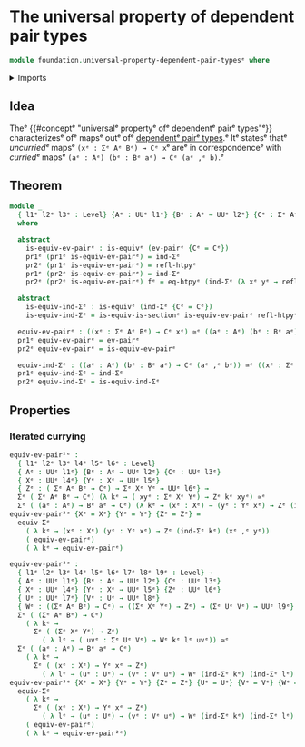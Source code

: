 # The universal property of dependent pair types

```agda
module foundation.universal-property-dependent-pair-typesᵉ where
```

<details><summary>Imports</summary>

```agda
open import foundation.dependent-pair-typesᵉ
open import foundation.function-extensionalityᵉ
open import foundation.universe-levelsᵉ

open import foundation-core.equivalencesᵉ
open import foundation-core.functoriality-dependent-pair-typesᵉ
open import foundation-core.homotopiesᵉ
open import foundation-core.identity-typesᵉ
```

</details>

## Idea

Theᵉ {{#conceptᵉ "universalᵉ propertyᵉ ofᵉ dependentᵉ pairᵉ types"ᵉ}} characterizesᵉ ofᵉ
mapsᵉ outᵉ ofᵉ [dependentᵉ pairᵉ types](foundation.dependent-pair-types.md).ᵉ Itᵉ
statesᵉ thatᵉ _uncurriedᵉ_ mapsᵉ `(xᵉ : Σᵉ Aᵉ Bᵉ) → Cᵉ x`ᵉ areᵉ in correspondenceᵉ with
_curriedᵉ_ mapsᵉ `(aᵉ : Aᵉ) (bᵉ : Bᵉ aᵉ) → Cᵉ (aᵉ ,ᵉ b)`.ᵉ

## Theorem

```agda
module _
  { l1ᵉ l2ᵉ l3ᵉ : Level} {Aᵉ : UUᵉ l1ᵉ} {Bᵉ : Aᵉ → UUᵉ l2ᵉ} {Cᵉ : Σᵉ Aᵉ Bᵉ → UUᵉ l3ᵉ}
  where

  abstract
    is-equiv-ev-pairᵉ : is-equivᵉ (ev-pairᵉ {Cᵉ = Cᵉ})
    pr1ᵉ (pr1ᵉ is-equiv-ev-pairᵉ) = ind-Σᵉ
    pr2ᵉ (pr1ᵉ is-equiv-ev-pairᵉ) = refl-htpyᵉ
    pr1ᵉ (pr2ᵉ is-equiv-ev-pairᵉ) = ind-Σᵉ
    pr2ᵉ (pr2ᵉ is-equiv-ev-pairᵉ) fᵉ = eq-htpyᵉ (ind-Σᵉ (λ xᵉ yᵉ → reflᵉ))

  abstract
    is-equiv-ind-Σᵉ : is-equivᵉ (ind-Σᵉ {Cᵉ = Cᵉ})
    is-equiv-ind-Σᵉ = is-equiv-is-sectionᵉ is-equiv-ev-pairᵉ refl-htpyᵉ

  equiv-ev-pairᵉ : ((xᵉ : Σᵉ Aᵉ Bᵉ) → Cᵉ xᵉ) ≃ᵉ ((aᵉ : Aᵉ) (bᵉ : Bᵉ aᵉ) → Cᵉ (aᵉ ,ᵉ bᵉ))
  pr1ᵉ equiv-ev-pairᵉ = ev-pairᵉ
  pr2ᵉ equiv-ev-pairᵉ = is-equiv-ev-pairᵉ

  equiv-ind-Σᵉ : ((aᵉ : Aᵉ) (bᵉ : Bᵉ aᵉ) → Cᵉ (aᵉ ,ᵉ bᵉ)) ≃ᵉ ((xᵉ : Σᵉ Aᵉ Bᵉ) → Cᵉ xᵉ)
  pr1ᵉ equiv-ind-Σᵉ = ind-Σᵉ
  pr2ᵉ equiv-ind-Σᵉ = is-equiv-ind-Σᵉ
```

## Properties

### Iterated currying

```agda
equiv-ev-pair²ᵉ :
  { l1ᵉ l2ᵉ l3ᵉ l4ᵉ l5ᵉ l6ᵉ : Level}
  { Aᵉ : UUᵉ l1ᵉ} {Bᵉ : Aᵉ → UUᵉ l2ᵉ} {Cᵉ : UUᵉ l3ᵉ}
  { Xᵉ : UUᵉ l4ᵉ} {Yᵉ : Xᵉ → UUᵉ l5ᵉ}
  { Zᵉ : ( Σᵉ Aᵉ Bᵉ → Cᵉ) → Σᵉ Xᵉ Yᵉ → UUᵉ l6ᵉ} →
  Σᵉ ( Σᵉ Aᵉ Bᵉ → Cᵉ) (λ kᵉ → ( xyᵉ : Σᵉ Xᵉ Yᵉ) → Zᵉ kᵉ xyᵉ) ≃ᵉ
  Σᵉ ( (aᵉ : Aᵉ) → Bᵉ aᵉ → Cᵉ) (λ kᵉ → (xᵉ : Xᵉ) → (yᵉ : Yᵉ xᵉ) → Zᵉ (ind-Σᵉ kᵉ) (xᵉ ,ᵉ yᵉ))
equiv-ev-pair²ᵉ {Xᵉ = Xᵉ} {Yᵉ = Yᵉ} {Zᵉ = Zᵉ} =
  equiv-Σᵉ
    ( λ kᵉ → (xᵉ : Xᵉ) (yᵉ : Yᵉ xᵉ) → Zᵉ (ind-Σᵉ kᵉ) (xᵉ ,ᵉ yᵉ))
    ( equiv-ev-pairᵉ)
    ( λ kᵉ → equiv-ev-pairᵉ)

equiv-ev-pair³ᵉ :
  { l1ᵉ l2ᵉ l3ᵉ l4ᵉ l5ᵉ l6ᵉ l7ᵉ l8ᵉ l9ᵉ : Level} →
  { Aᵉ : UUᵉ l1ᵉ} {Bᵉ : Aᵉ → UUᵉ l2ᵉ} {Cᵉ : UUᵉ l3ᵉ}
  { Xᵉ : UUᵉ l4ᵉ} {Yᵉ : Xᵉ → UUᵉ l5ᵉ} {Zᵉ : UUᵉ l6ᵉ}
  { Uᵉ : UUᵉ l7ᵉ} {Vᵉ : Uᵉ → UUᵉ l8ᵉ}
  { Wᵉ : ((Σᵉ Aᵉ Bᵉ) → Cᵉ) → ((Σᵉ Xᵉ Yᵉ) → Zᵉ) → (Σᵉ Uᵉ Vᵉ) → UUᵉ l9ᵉ} →
  Σᵉ ( (Σᵉ Aᵉ Bᵉ) → Cᵉ)
    ( λ kᵉ →
      Σᵉ ( (Σᵉ Xᵉ Yᵉ) → Zᵉ)
        ( λ lᵉ → ( uvᵉ : Σᵉ Uᵉ Vᵉ) → Wᵉ kᵉ lᵉ uvᵉ)) ≃ᵉ
  Σᵉ ( (aᵉ : Aᵉ) → Bᵉ aᵉ → Cᵉ)
    ( λ kᵉ →
      Σᵉ ( (xᵉ : Xᵉ) → Yᵉ xᵉ → Zᵉ)
        ( λ lᵉ → (uᵉ : Uᵉ) → (vᵉ : Vᵉ uᵉ) → Wᵉ (ind-Σᵉ kᵉ) (ind-Σᵉ lᵉ) (uᵉ ,ᵉ vᵉ)))
equiv-ev-pair³ᵉ {Xᵉ = Xᵉ} {Yᵉ = Yᵉ} {Zᵉ = Zᵉ} {Uᵉ = Uᵉ} {Vᵉ = Vᵉ} {Wᵉ = Wᵉ} =
  equiv-Σᵉ
    ( λ kᵉ →
      Σᵉ ( (xᵉ : Xᵉ) → Yᵉ xᵉ → Zᵉ)
        ( λ lᵉ → (uᵉ : Uᵉ) → (vᵉ : Vᵉ uᵉ) → Wᵉ (ind-Σᵉ kᵉ) (ind-Σᵉ lᵉ) (uᵉ ,ᵉ vᵉ)))
    ( equiv-ev-pairᵉ)
    ( λ kᵉ → equiv-ev-pair²ᵉ)
```